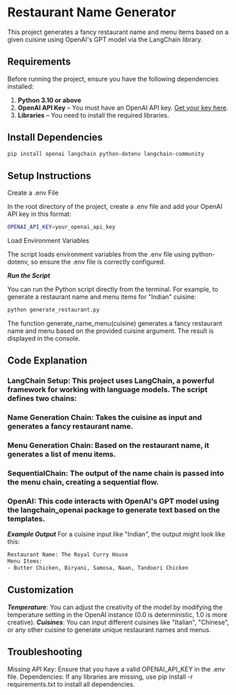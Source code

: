 # Restaurant Name Generator

This project generates a fancy restaurant name and menu items based on a given cuisine using OpenAI's GPT model via the LangChain library.

## Requirements

Before running the project, ensure you have the following dependencies installed:

1. **Python 3.10 or above**
2. **OpenAI API Key** – You must have an OpenAI API key. [Get your key here](https://beta.openai.com/signup/).
3. **Libraries** – You need to install the required libraries.

## Install Dependencies

```bash
pip install openai langchain python-dotenv langchain-community
```

## Setup Instructions

Create a .env File

In the root directory of the project, create a .env file and add your OpenAI API key in this format:
``` bash
OPENAI_API_KEY=your_openai_api_key
```
Load Environment Variables

The script loads environment variables from the .env file using python-dotenv, so ensure the .env file is correctly configured.

***Run the Script***

You can run the Python script directly from the terminal. For example, to generate a restaurant name and menu items for "Indian" cuisine:

```bash
python generate_restaurant.py
```
The function generate_name_menu(cuisine) generates a fancy restaurant name and menu based on the provided cuisine argument. The result is displayed in the console.


## Code Explanation


### LangChain Setup: This project uses LangChain, a powerful framework for working with language models. The script defines two chains:
### Name Generation Chain: Takes the cuisine as input and generates a fancy restaurant name.
### Menu Generation Chain: Based on the restaurant name, it generates a list of menu items.
### SequentialChain: The output of the name chain is passed into the menu chain, creating a sequential flow.
### OpenAI: This code interacts with OpenAI's GPT model using the langchain_openai package to generate text based on the templates.

***Example Output***
For a cuisine input like "Indian", the output might look like this:
``` bash
Restaurant Name: The Royal Curry House
Menu Items:
- Butter Chicken, Biryani, Samosa, Naan, Tandoori Chicken
```

## Customization

***Temperature***: You can adjust the creativity of the model by modifying the temperature setting in the OpenAI instance (0.0 is deterministic, 1.0 is more creative).
***Cuisines***: You can input different cuisines like "Italian", "Chinese", or any other cuisine to generate unique restaurant names and menus.

## Troubleshooting

Missing API Key: Ensure that you have a valid OPENAI_API_KEY in the .env file.
Dependencies: If any libraries are missing, use pip install -r requirements.txt to install all dependencies.
